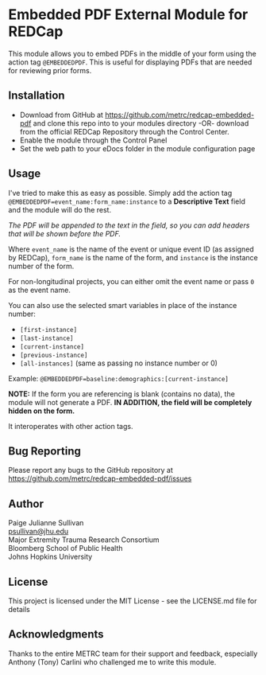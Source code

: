 # Embedded PDF External Module for REDCap
This module allows you to embed PDFs in the middle of your form using
the action tag `@EMBEDDEDPDF`. This is useful for displaying PDFs that 
are needed for reviewing prior forms.

## Installation
* Download from GitHub at https://github.com/metrc/redcap-embedded-pdf and clone this repo into to your modules directory -OR-
download from the official REDCap Repository through the Control Center.
* Enable the module through the Control Panel
* Set the web path to your eDocs folder in the module configuration page

## Usage
I've tried to make this as easy as possible. Simply add the action tag
`@EMBEDDEDPDF=event_name:form_name:instance` to a **Descriptive Text** field and the module will do the rest.

*The PDF will be appended to the text in the field, so you can add headers that will be shown before the PDF.*

Where `event_name` is the name of the event or unique event ID (as assigned by REDCap), `form_name` is the name of the form, and `instance` is the instance number of the form.

For non-longitudinal projects, you can either omit the event name or pass `0` as the event name.

You can also use the selected smart variables in place of the instance number:
* `[first-instance]`
* `[last-instance]`
* `[current-instance]`
* `[previous-instance]`
* `[all-instances]` (same as passing no instance number or 0)

Example:  `@EMBEDDEDPDF=baseline:demographics:[current-instance]`

**NOTE:** If the form you are referencing is blank (contains no data), the module will not generate a PDF.
**IN ADDITION, the field will be completely hidden on the form.**

It interoperates with other action tags.





## Bug Reporting
Please report any bugs to the GitHub repository at https://github.com/metrc/redcap-embedded-pdf/issues

## Author
Paige Julianne Sullivan<br>
[psullivan@jhu.edu](psullivan@jhu.edu)<br>
Major Extremity Trauma Research Consortium<br>
Bloomberg School of Public Health<br>
Johns Hopkins University<br>

## License
This project is licensed under the MIT License - see the LICENSE.md file for details

## Acknowledgments
Thanks to the entire METRC team for their support and feedback, especially
Anthony (Tony) Carlini who challenged me to write this module.
